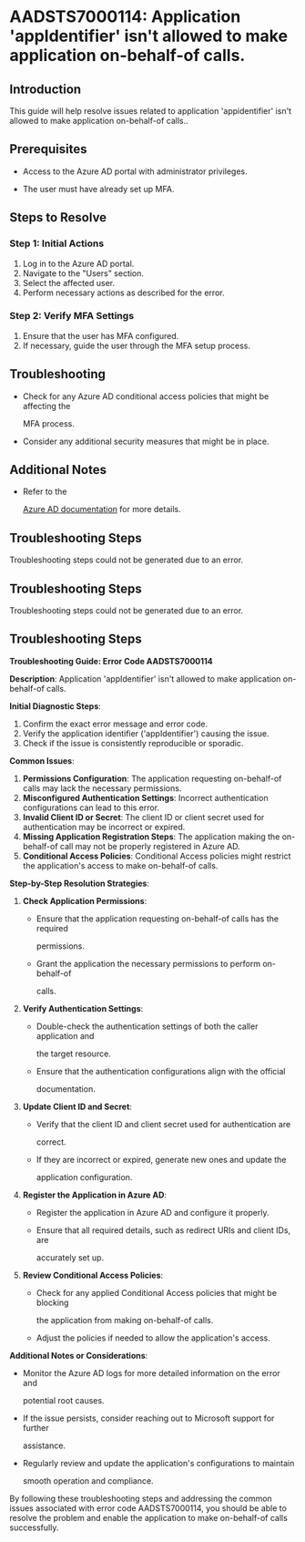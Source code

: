 # AADSTS7000114: Application 'appIdentifier' isn't allowed to make application on-behalf-of calls.


## Introduction

This guide will help resolve issues related to application 'appidentifier' isn't
allowed to make application on-behalf-of calls..


## Prerequisites


* Access to the Azure AD portal with administrator privileges.

* The user must have already set up MFA.


## Steps to Resolve


### Step 1: Initial Actions

1. Log in to the Azure AD portal.
2. Navigate to the "Users" section.
3. Select the affected user.
4. Perform necessary actions as described for the error.


### Step 2: Verify MFA Settings

1. Ensure that the user has MFA configured.
2. If necessary, guide the user through the MFA setup process.


## Troubleshooting


* Check for any Azure AD conditional access policies that might be affecting the

  MFA process.

* Consider any additional security measures that might be in place.


## Additional Notes


* Refer to the

  [Azure AD 
documentation](https://learn.microsoft.com/en-us/azure/active-directory/)
  for more details.


## Troubleshooting Steps

Troubleshooting steps could not be generated due to an error.


## Troubleshooting Steps

Troubleshooting steps could not be generated due to an error.


## Troubleshooting Steps

**Troubleshooting Guide: Error Code AADSTS7000114**

**Description**: Application 'appIdentifier' isn't allowed to make application
on-behalf-of calls.

**Initial Diagnostic Steps**:

1. Confirm the exact error message and error code.
2. Verify the application identifier ('appIdentifier') causing the issue.
3. Check if the issue is consistently reproducible or sporadic.

**Common Issues**:

1. **Permissions Configuration**: The application requesting on-behalf-of calls
   may lack the necessary permissions.
2. **Misconfigured Authentication Settings**: Incorrect authentication
   configurations can lead to this error.
3. **Invalid Client ID or Secret**: The client ID or client secret used for
   authentication may be incorrect or expired.
4. **Missing Application Registration Steps**: The application making the
   on-behalf-of call may not be properly registered in Azure AD.
5. **Conditional Access Policies**: Conditional Access policies might restrict
   the application's access to make on-behalf-of calls.

**Step-by-Step Resolution Strategies**:

1. **Check Application Permissions**:

   * Ensure that the application requesting on-behalf-of calls has the required

     permissions.
   * Grant the application the necessary permissions to perform on-behalf-of

     calls.

2. **Verify Authentication Settings**:

   * Double-check the authentication settings of both the caller application and

     the target resource.
   * Ensure that the authentication configurations align with the official

     documentation.

3. **Update Client ID and Secret**:

   * Verify that the client ID and client secret used for authentication are

     correct.
   * If they are incorrect or expired, generate new ones and update the

     application configuration.

4. **Register the Application in Azure AD**:

   * Register the application in Azure AD and configure it properly.

   * Ensure that all required details, such as redirect URIs and client IDs, are

     accurately set up.

5. **Review Conditional Access Policies**:
   * Check for any applied Conditional Access policies that might be blocking

     the application from making on-behalf-of calls.
   * Adjust the policies if needed to allow the application's access.

**Additional Notes or Considerations**:


* Monitor the Azure AD logs for more detailed information on the error and

  potential root causes.

* If the issue persists, consider reaching out to Microsoft support for further

  assistance.

* Regularly review and update the application's configurations to maintain

  smooth operation and compliance.

By following these troubleshooting steps and addressing the common issues
associated with error code AADSTS7000114, you should be able to resolve the
problem and enable the application to make on-behalf-of calls successfully.